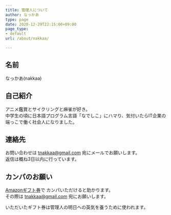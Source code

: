 ```yaml
---
title: 管理人について
author: なっかあ
type: page
date: 2020-12-29T22:15:00+09:00
page_type:
- default
url: /about/nakkaa/

---
```

## 名前

なっかあ(nakkaa)

## 自己紹介

アニメ鑑賞とサイクリングと麻雀が好き。  
中学生の頃に日本語プログラム言語「なでしこ」にハマり、気付いたらIT企業の端っこで働く社会人になりました。

## 連絡先

お問い合わせは tnakkaa@gmail.com 宛にメールでお願いします。  
返信は概ね3日以内に行っています。

## カンパのお願い

[Amazonギフト券](https://www.amazon.co.jp/dp/B004N3APGO/ref=lp_3131877051_1_1)で
カンパいただけると助かります。  
その際は tnakkaa@gmail.com 宛にお願いします。

いただいたギフト券は管理人の明日への英気を養うために使われます。
